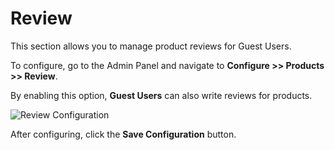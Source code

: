 # Review

This section allows you to manage product reviews for Guest Users.

To configure, go to the Admin Panel and navigate to **Configure >> Products >> Review**.

By enabling this option, **Guest Users** can also write reviews for products.

<img src="/images/configure/image.png" alt="Review Configuration" />

After configuring, click the **Save Configuration** button.

